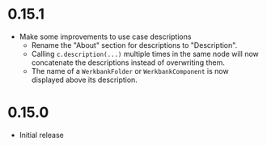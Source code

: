 # 0.15.1
- Make some improvements to use case descriptions
  - Rename the "About" section for descriptions to "Description".
  - Calling `c.description(...)` multiple times in the same node will now concatenate the descriptions instead of overwriting them.
  - The name of a `WerkbankFolder` or `WerkbankComponent` is now displayed above its description.

# 0.15.0

- Initial release
